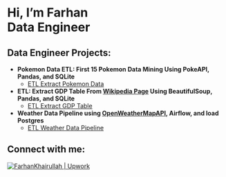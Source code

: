 <h1> Hi, I’m Farhan <br/>Data Engineer</a></h1>

<h2>Data Engineer Projects:</h2>

- <b>Pokemon Data ETL: First 15 Pokemon Data Mining Using PokeAPI, Pandas, and SQLite</b>
  - [ETL Extract Pokemon Data](https://github.com/khairufde/Mining_Pokemon_Data)
- <b>ETL: Extract GDP Table From <a href="https://web.archive.org/web/20230902185326/https://en.wikipedia.org/wiki/List_of_countries_by_GDP_%28nominal%29">Wikipedia Page</a> Using BeautifulSoup, Pandas, and SQLite</b>
  - [ETL Extract GDP Table](https://github.com/khairufde/countries_gdp)
- <b>Weather Data Pipeline using <a href="https://openweathermap.org/">OpenWeatherMapAPI</a>, Airflow, and load Postgres</b>
  - [ETL Weather Data Pipeline](https://github.com/khairufde/get_weather)

<h2> Connect with me:</h2>

[![FarhanKhairullah | Upwork](https://www.upwork.com/favicon.ico)](https://www.upwork.com/freelancers/~012edbfdb133ebdfab?mp_source=share)

<!---
khairufde/khairufde is a ✨ special ✨ repository because its `README.md` (this file) appears on your GitHub profile.
You can click the Preview link to take a look at your changes.
--->
